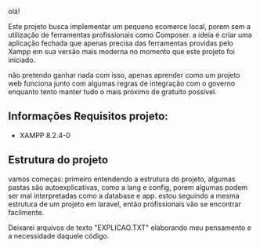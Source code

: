 olá!

Este projeto busca implementar um pequeno ecomerce local, porem sem a utilização de ferramentas profissionais como Composer. a ideia é criar uma aplicação fechada que apenas precisa das ferramentas providas pelo Xampp em sua versão mais moderna no momento que este projeto foi iniciado.

não pretendo ganhar nada com isso, apenas aprender como um projeto web funciona junto com algumas regras de integração com o governo enquanto tento manter tudo o mais próximo de gratuito possivel.

## Informações Requisitos projeto:

- XAMPP 8.2.4-0

## Estrutura do projeto

vamos começas: primeiro entendendo a estrutura do projeto, algumas pastas são autoexplicativas, como a lang e config, porem algumas podem ser mal interpretadas como a database e app. estou seguindo a mesma estrutura de um projeto em laravel, então profissionais vão se encontrar facilmente.

Deixarei arquivos de texto "EXPLICAO.TXT" elaborando meu pensamento e a necessidade daquele código.